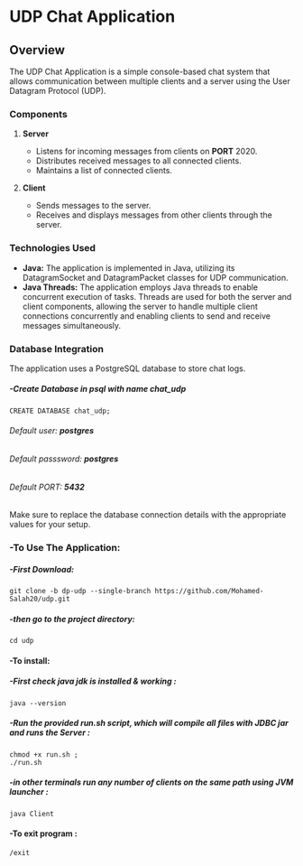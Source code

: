 # UDP Chat Application

## Overview

The UDP Chat Application is a simple console-based chat system that allows communication between multiple clients and a server using the User Datagram Protocol (UDP).

### Components

1. **Server**
   - Listens for incoming messages from clients on **PORT** 2020.
   - Distributes received messages to all connected clients.
   - Maintains a list of connected clients.

2. **Client**
   - Sends messages to the server.
   - Receives and displays messages from other clients through the server.

### Technologies Used

- **Java:** The application is implemented in Java, utilizing its DatagramSocket and DatagramPacket classes for UDP communication.
- **Java Threads:** The application employs Java threads to enable concurrent execution of tasks. Threads are used for both the server and client components, allowing the server to handle multiple client connections concurrently and enabling clients to send and receive messages simultaneously.

### Database Integration

The application uses a PostgreSQL database to store chat logs.
##### -Create Database in psql with name chat_udp
`CREATE DATABASE chat_udp;`
###### Default user: **postgres**
###### Default passsword: **postgres**
###### Default PORT: **5432**
Make sure to replace the database connection details with the appropriate values for your setup.

### -To Use The Application:
##### -First Download:
`git clone -b dp-udp --single-branch https://github.com/Mohamed-Salah20/udp.git`
##### -then go to the project directory:
`cd udp`
#### -To install:
##### -First check java jdk is installed & working :
`java --version`
##### -Run the provided run.sh script, which will compile all files with JDBC jar and runs the Server :
`chmod +x run.sh ; `      
`./run.sh`
##### -in other terminals run any number of clients on the same path using JVM launcher : 
`java Client`
#### -To exit program :
`/exit`
